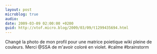 ```yaml
---
layout: post
microblog: true
audio: 
date: 2009-03-09 02:00:00 +0200
guid: http://xtof.micro.blog/2009/03/09/t1299435694.html
---
```

Changé la photo de mon profil pour une matrice poietique wiki pleine de couleurs. Merci @SSA de m'avoir coloré en violet. #calme #brainstorm
